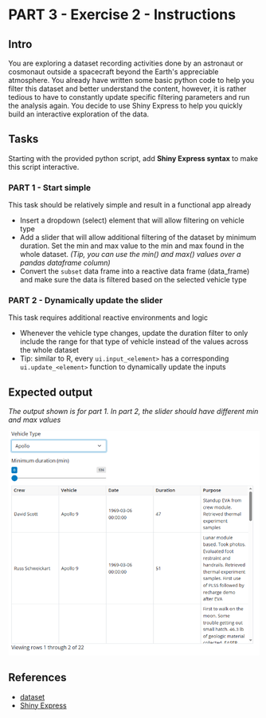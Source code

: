 # PART 3 - Exercise 2 - Instructions

## Intro

You are exploring a dataset recording activities done by an astronaut or
cosmonaut outside a spacecraft beyond the Earth's appreciable atmosphere. You
already have written some basic python code to help you filter this dataset and
better understand the content, however, it is rather tedious to have to
constantly update specific filtering parameters and run the analysis again. You
decide to use Shiny Express to help you quickly build an interactive exploration
of the data.

## Tasks

Starting with the provided python script, add **Shiny Express syntax** to make
this script interactive.

### PART 1 - Start simple

This task should be relatively simple and result in a functional app already

- Insert a dropdown (select) element that will allow filtering on vehicle type
- Add a slider that will allow additional filtering of the dataset by minimum
  duration. Set the min and max value to the min and max found in the whole
  dataset. _(Tip, you can use the min() and max() values over a pandas dataframe
  column)_
- Convert the `subset` data frame into a reactive data frame (data_frame) and
  make sure the data is filtered based on the selected vehicle type

### PART 2 - Dynamically update the slider

This task requires additional reactive environments and logic

- Whenever the vehicle type changes, update the duration filter to only include
  the range for that type of vehicle instead of the values across the whole
  dataset
- Tip: similar to R, every `ui.input_<element>` has a corresponding
  `ui.update_<element>` function to dynamically update the inputs

## Expected output

_The output shown is for part 1. In part 2, the slider should have different min
and max values_

![screenshot](exercise2_screenshot.png)

## References

- [dataset](https://catalog.data.gov/dataset/extra-vehicular-activity-eva-us-and-russia)
- [Shiny Express](https://shiny.posit.co/py/api/express/)
